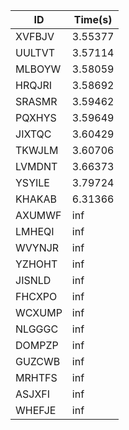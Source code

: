 |ID|Time(s)|
|-|-|
|XVFBJV|3.55377|
|UULTVT|3.57114|
|MLBOYW|3.58059|
|HRQJRI|3.58692|
|SRASMR|3.59462|
|PQXHYS|3.59649|
|JIXTQC|3.60429|
|TKWJLM|3.60706|
|LVMDNT|3.66373|
|YSYILE|3.79724|
|KHAKAB|6.31366|
|AXUMWF|inf|
|LMHEQI|inf|
|WVYNJR|inf|
|YZHOHT|inf|
|JISNLD|inf|
|FHCXPO|inf|
|WCXUMP|inf|
|NLGGGC|inf|
|DOMPZP|inf|
|GUZCWB|inf|
|MRHTFS|inf|
|ASJXFI|inf|
|WHEFJE|inf|

